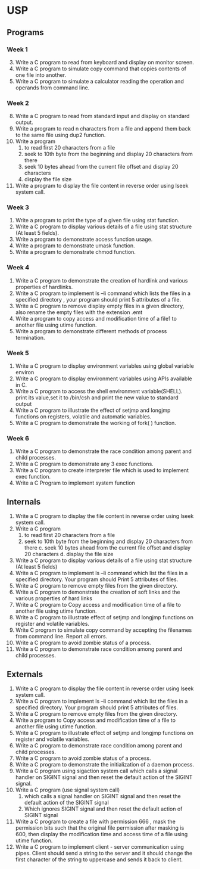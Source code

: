 # USP

## Programs

### Week 1
3. Write a C program to read from keyboard and display on monitor screen.
4. Write a C program to simulate copy command that copies contents of one file into another.
5. Write a C program to simulate a calculator reading the operation and operands from command line.

### Week 2
8. Write a C program to read from standard input and display on standard output.
9. Write a program to read n characters from a file and append them back to the same file using dup2 function.
10. Write a program
    1. to read first 20 characters from a file
    2. seek to 10th byte from the beginning and display 20 characters from there
    3. seek 10 bytes ahead from the current file offset and display 20 characters 
    4. display the file size
11. Write a program to display the file content in reverse
order using lseek system call.

### Week 3
1. Write a program to print the type of a given file using stat function.
2. Write a C program to display various details of a file using stat structure (At least 5 fields).
3. Write a program to demonstrate access function usage.
4. Write a program to demonstrate umask function.
5. Write a program to demonstrate chmod function.

### Week 4
1. Write a C program to demonstrate the creation of hardlink and various properties of hardlinks.
2. Write a C program to implement ls –li command which lists the files in a specified directory , your program should print 5 attributes of a file.
3. Write a C program to remove display empty files in a given directory, also rename the empty files with the extension .emt
4. Write a program to copy access and modification time of a file1 to another file using utime function.
5. Write a program to demonstrate different methods of process termination.

### Week 5
1. Write a C program to display environment variables using global variable
environ
2. Write a C program to display environment variables using APIs available in C.
3. Write a C program to access the shell environment variable(SHELL). print its value,set it to /bin/csh and print the new value to standard output
4. Write a C program to illustrate the effect of setjmp and longjmp functions on registers, volatile and automatic variables.
5. Write a C program to demonstrate the working of fork( ) function.

### Week 6
1. Write a C program to demonstrate the race condition among parent and child processes. 
2. Write a C program to demonstrate any 3 exec functions.
3. Write a C program to create interpreter file which is used to implement exec function. 
4. Write a C Program to implement system function

## Internals
1. Write a C program to display the file content in reverse order using lseek system call.
2. Write a C program
    1. to read first 20 characters from a file
    2. seek to 10th byte from the beginning and display 20 characters from there c. seek 10 bytes ahead from the current file offset and display 20 characters d. display the file size
3. Write a C program to display various details of a file using stat structure (At least 5 fields)
4. Write a C program to implement ls –li command which list the files in a specified directory. Your program should Print 5 attributes of files.
5. Write a C program to remove empty files from the given directory.
6. Write a C program to demonstrate the creation of soft links and the various properties of hard links
7. Write a C program to Copy access and modification time of a file to another file using utime function.
8. Write a C program to illustrate effect of setjmp and longjmp functions on register and volatile variables.
9. Write C program to simulate copy command by accepting the filenames from command line. Report all errors.
10. Write a C program to avoid zombie status of a process.
11. Write a C program to demonstrate race condition among parent and child processes.

## Externals
1. Write a C program to display the file content in reverse order using lseek system call.
2. Write a C program to implement ls –li command which list the files in a specified directory. Your program should print 5 attributes of files.
3. Write a C program to remove empty files from the given directory.
4. Write a program to Copy access and modification time of a file to another file using utime function.
5. Write a C program to illustrate effect of setjmp and longjmp functions on register and volatile variables.
6. Write a C program to demonstrate race condition among parent and child processes.
7. Write a C program to avoid zombie status of a process.
8. Write a C program to demonstrate the initialization of a daemon process.
9. Write a C program using sigaction system call which calls a signal handler on SIGINT signal and then reset the default action of the SIGINT signal.
10. Write a C program (use signal system call)
    1. which calls a signal handler on SIGINT signal and then reset the default action of the SIGINT signal
    2. Which ignores SIGINT signal and then reset the default action of SIGINT signal
11. Write a C program to create a file with permission 666 , mask the permission bits such that the original file permission after masking is 600, then display the modification time and access time of a file using utime function.
12. Write a C program to implement client - server communication using pipes. Client should send a string to the server and it should change the first character of the string to uppercase and sends it back to client.